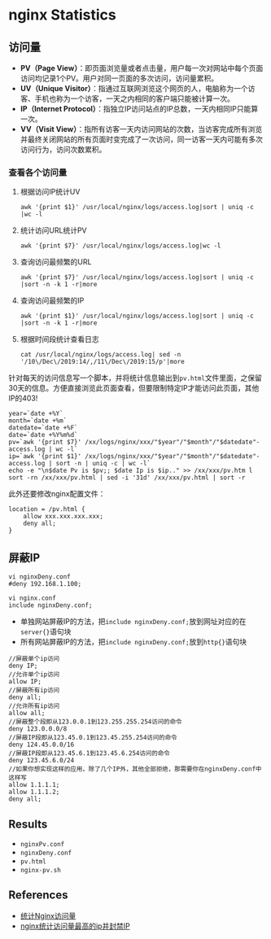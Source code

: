 # nginx Statistics

## 访问量
- **PV（Page View）**：即页面浏览量或者点击量，用户每一次对网站中每个页面访问均记录1个PV。用户对同一页面的多次访问，访问量累积。
- **UV（Unique Visitor）**：指通过互联网浏览这个网页的人，电脑称为一个访客、手机也称为一个访客，一天之内相同的客户端只能被计算一次。
- **IP（Internet Protocol）**：指独立IP访问站点的IP总数，一天内相同IP只能算一次。
- **VV（Visit View）**：指所有访客一天内访问网站的次数，当访客完成所有浏览并最终关闭网站的所有页面时变完成了一次访问，同一访客一天内可能有多次访问行为，访问次数累积。

### 查看各个访问量
1. 根据访问IP统计UV
    ```
    awk '{print $1}' /usr/local/nginx/logs/access.log|sort | uniq -c |wc -l
    ```
2. 统计访问URL统计PV
    ```
    awk '{print $7}' /usr/local/nginx/logs/access.log|wc -l
    ```
3. 查询访问最频繁的URL
    ```
    awk '{print $7}' /usr/local/nginx/logs/access.log|sort | uniq -c |sort -n -k 1 -r|more
    ```
4. 查询访问最频繁的IP
    ```
    awk '{print $1}' /usr/local/nginx/logs/access.log|sort | uniq -c |sort -n -k 1 -r|more
    ```
5. 根据时间段统计查看日志
    ```
    cat /usr/local/nginx/logs/access.log| sed -n '/10\/Dec\/2019:14/,/11\/Dec\/2019:15/p'|more
    ```

针对每天的访问信息写一个脚本，并将统计信息输出到`pv.html`文件里面，之保留30天的信息。方便直接浏览此页面查看，但要限制特定IP才能访问此页面，其他IP的403!
```
year=`date +%Y`  
month=`date +%m`
datedate=`date +%F`
date=`date +%Y%m%d`
pv=`awk '{print $7}' /xx/logs/nginx/xxx/"$year"/"$month"/"$datedate"-access.log | wc -l`
ip=`awk '{print $1}' /xx/logs/nginx/xxx/"$year"/"$month"/"$datedate"-access.log | sort -n | uniq -c | wc -l`
echo -e "\n$date Pv is $pv;; $date Ip is $ip.." >> /xx/xxx/pv.htm l sort -rn /xx/xxx/pv.html | sed -i '31d' /xx/xxx/pv.html | sort -r
```

此外还要修改nginx配置文件：
```
location = /pv.html {
    allow xxx.xxx.xxx.xxx;
    deny all;
}
```

## 屏蔽IP
```
vi nginxDeny.conf
#deny 192.168.1.100;
```
```
vi nginx.conf
include nginxDeny.conf;
```
- 单独网站屏蔽IP的方法，把`include nginxDeny.conf;`放到网址对应的在`server{}`语句块
- 所有网站屏蔽IP的方法，把`include nginxDeny.conf;`放到`http{}`语句块
```
//屏蔽单个ip访问
deny IP;
//允许单个ip访问
allow IP;
//屏蔽所有ip访问
deny all;
//允许所有ip访问
allow all;
//屏蔽整个段即从123.0.0.1到123.255.255.254访问的命令
deny 123.0.0.0/8
//屏蔽IP段即从123.45.0.1到123.45.255.254访问的命令
deny 124.45.0.0/16
//屏蔽IP段即从123.45.6.1到123.45.6.254访问的命令
deny 123.45.6.0/24
//如果你想实现这样的应用，除了几个IP外，其他全部拒绝，那需要你在nginxDeny.conf中这样写
allow 1.1.1.1;
allow 1.1.1.2;
deny all;
```

## Results
- `nginxPv.conf`
- `nginxDeny.conf`
- `pv.html`
- `nginx-pv.sh`

## References
- [统计Nginx访问量](https://www.jianshu.com/p/537a0bddda94)
- [nginx统计访问量最高的ip并封禁IP](https://blog.51cto.com/meiling/2174251)